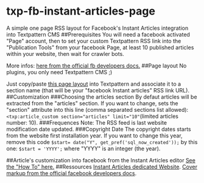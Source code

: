 # txp-fb-instant-articles-page
A simple one page RSS layout for Facebook's Instant Articles integration into Textpattern CMS
##Prerequisites
You will need a facebook activated "Page" account, then to set your custom Textpattern RSS link into the "Publication Tools" from your facebook Page, at least 10 published articles within your website, then wait for crawler bots.

More infos: [here from the official fb developers docs.](https://developers.facebook.com/docs/instant-articles/publishing/setup-rss-feed)
##Page layout
No plugins, you only need Textpattern CMS ;)

Just copy/paste [this page layout](https://github.com/cara-tm/txp-fb-instant-articles-page/blob/master/page) into Textpattern and associate it to a section name (that will be your "facebook Instant articles" RSS link URL).
##Customization
###Choosing the articles section
By defaut articles will be extracted from the "articles" section. If you want to change, sets the "section" attribute into this line (comma separated sections list allowed): `<txp:article_custom section="articles" limit="10"`(limited articles number: 10).
###Frequences
Note: The RSS feed is last website modification date updated. 
###Copyright Date
The copyright dates starts from the website first installation year. If you want to change this year, remove this code `$start= date("Y", get_pref('sql_now_created'));` by this one: `$start = 'YYYY';` where "YYYY" is an integer (the year).

##Article's customization into facebook from the Instant Articles editor
[See the "How To" here.](https://developers.facebook.com/docs/instant-articles/guides/format-overview)
##Ressources
[Instant Articles dedicated Website](https://instantarticles.fb.com/).
[Cover markup from the official facebook developers docs](https://developers.facebook.com/docs/instant-articles/reference/cover).
